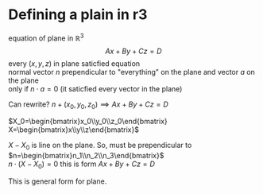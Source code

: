 # Defining a plain in r3

equation of plane in $\mathbb{R}^3$  
$$
Ax + By + Cz = D
$$
every $(x, y, z)$ in plane saticfied equation  
normal vector $n$ prependicular to "everything" on the plane and vector $a$ on the plane   
only if $n\cdot a=0$ (it saticfied every vector in the plane)  

Can rewrite?
$n + (x_0, y_0, z_0) \implies Ax + By + Cz = D$  

$X_0=\begin{bmatrix}x_0\\y_0\\z_0\end{bmatrix} X=\begin{bmatrix}x\\y\\z\end{bmatrix}$  

$X-X_0$ is line on the plane. So, must be prependicular to $n=\begin{bmatrix}n_1\\n_2\\n_3\end{bmatrix}$  
$n\cdot (X-X_0)=0$
this is form $Ax+By+Cz=D$  

This is general form for plane.